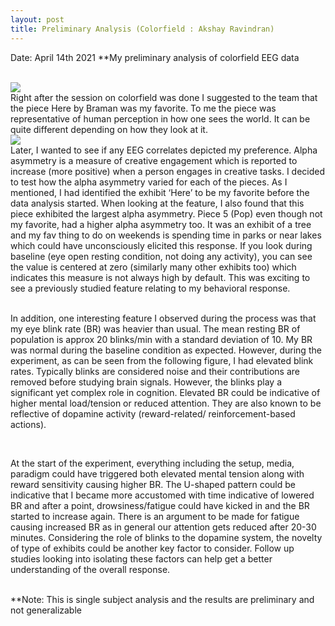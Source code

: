 ```yaml
---
layout: post
title: Preliminary Analysis (Colorfield : Akshay Ravindran)
---
```



Date: April 14th 2021
**My preliminary analysis of colorfield EEG data


<br>
<img src="/neurohumanities/photos/here.jpg">
<br>
Right after the session on colorfield was done I suggested to the team that the piece Here by Braman was my favorite. To me the piece was representative of human perception in how one sees the world. It can be quite different depending on how they look at it. 

<br>
<img src="/neurohumanities/photos/colorfieldV2.png">
<br>
Later, I wanted to see if any EEG correlates depicted my preference. Alpha asymmetry is a measure of creative engagement which is reported to increase (more positive) when a person engages in creative tasks. I decided to test how the alpha asymmetry varied for each of the pieces.
As I mentioned, I had identified the exhibit ‘Here’ to be my favorite before the data analysis started. When looking at the feature, I also found that this piece exhibited the largest alpha asymmetry.
 Piece 5 (Pop) even though not my favorite, had a higher alpha asymmetry too. It was an exhibit of a tree and my fav thing to do on weekends is spending time in parks or near lakes which could have unconsciously elicited this response. 
 If you look during baseline (eye open resting condition, not doing any activity), you can see the value is centered at zero (similarly many other exhibits too) which indicates this measure is not always high by default. This was exciting to see a previously studied feature relating to my behavioral response. 
<br>
<br>

In addition, one interesting feature I observed during the process was that my eye blink rate (BR) was heavier than usual. The mean resting BR of population is approx 20 blinks/min with a standard deviation of 10. 
My BR was normal during the baseline condition as expected. However, during the experiment, as can be seen from the following figure, I had elevated blink rates. Typically blinks are considered noise and their contributions are removed before studying brain signals.
However, the blinks play a significant yet complex role in cognition. Elevated BR could be indicative of higher mental load/tension or reduced attention.
They are also known to be reflective of dopamine activity (reward-related/ reinforcement-based actions).

<br>

At the start of the experiment, everything including the setup, media, paradigm could have triggered both elevated mental tension along with reward sensitivity causing higher BR. 
The U-shaped pattern could be indicative that I became more accustomed with time indicative of lowered BR and after a point, drowsiness/fatigue could have kicked in and the BR started to increase again. 
There is an argument to be made for fatigue causing increased BR as in general our attention gets reduced after 20-30 minutes.
 Considering the role of blinks to the dopamine system, the novelty of type of exhibits could be another key factor to consider. 
 Follow up studies looking into isolating these factors can help get a better understanding of the overall response.

<br>
**Note: This is single subject analysis and the results are preliminary and not generalizable
